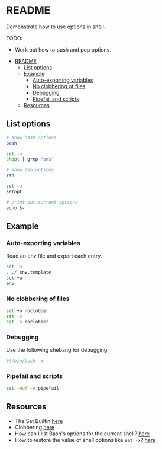 # README

Demonstrate how to use options in shell.  

TODO:

* Work out how to push and pop options.  

- [README](#readme)
  - [List options](#list-options)
  - [Example](#example)
    - [Auto-exporting variables](#auto-exporting-variables)
    - [No clobbering of files](#no-clobbering-of-files)
    - [Debugging](#debugging)
    - [Pipefail and scripts](#pipefail-and-scripts)
  - [Resources](#resources)

## List options

```sh
# show bash options
bash

set -o
shopt | grep "on$"
```

```sh
# show zsh options
zsh 

set -o
setopt  
```

```sh
# print out current options
echo $- 
```

## Example

### Auto-exporting variables  

Read an env file and export each entry.  

```sh
set -a
. ./.env.template
set +a
env
```

### No clobbering of files  

```sh
set +o noclobber
set -o 
set -o noclobber
```

### Debugging

Use the following shebang for debugging  

```sh
#!/bin/bash -x
```

### Pipefail and scripts

```sh
set -euf -o pipefail
```

## Resources

* The Set Builtin [here](https://www.gnu.org/software/bash/manual/html_node/The-Set-Builtin.html)  
* Clobbering [here](https://en.wikipedia.org/wiki/Clobbering)  
* How can I list Bash's options for the current shell? [here](https://unix.stackexchange.com/questions/210158/how-can-i-list-bashs-options-for-the-current-shell)  
* How to restore the value of shell options like `set -x`? [here](https://unix.stackexchange.com/questions/310957/how-to-restore-the-value-of-shell-options-like-set-x)  
